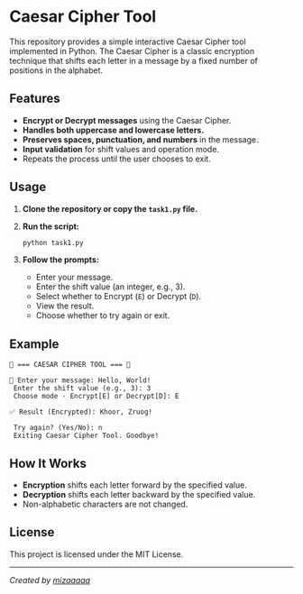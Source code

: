 # Caesar Cipher Tool

This repository provides a simple interactive Caesar Cipher tool implemented in Python. The Caesar Cipher is a classic encryption technique that shifts each letter in a message by a fixed number of positions in the alphabet.

## Features

- **Encrypt or Decrypt messages** using the Caesar Cipher.
- **Handles both uppercase and lowercase letters.**
- **Preserves spaces, punctuation, and numbers** in the message.
- **Input validation** for shift values and operation mode.
- Repeats the process until the user chooses to exit.

## Usage

1. **Clone the repository or copy the `task1.py` file.**

2. **Run the script:**
   ```bash
   python task1.py
   ```

3. **Follow the prompts:**
   - Enter your message.
   - Enter the shift value (an integer, e.g., 3).
   - Select whether to Encrypt (`E`) or Decrypt (`D`).
   - View the result.
   - Choose whether to try again or exit.

## Example

```
🔐 === CAESAR CIPHER TOOL === 🔐

💬 Enter your message: Hello, World!
 Enter the shift value (e.g., 3): 3
 Choose mode - Encrypt[E] or Decrypt[D]: E

✅ Result (Encrypted): Khoor, Zruog!

 Try again? (Yes/No): n
 Exiting Caesar Cipher Tool. Goodbye!
```

## How It Works

- **Encryption** shifts each letter forward by the specified value.
- **Decryption** shifts each letter backward by the specified value.
- Non-alphabetic characters are not changed.

## License

This project is licensed under the MIT License.

---

*Created by [mizaaaaa](https://github.com/mizaaaaa)*
